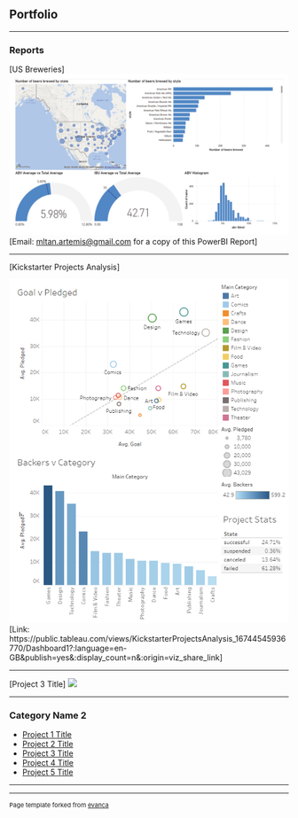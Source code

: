 ## Portfolio

---

### Reports 

[US Breweries]
<img src="images/WYWMBeerPowerBI1024_1.png?raw=true"/>
[Email: mltan.artemis@gmail.com for a copy of this PowerBI Report]

---
[Kickstarter Projects Analysis]

<img src="images/KickStartProj.PNG?raw=true"/>
[Link: https://public.tableau.com/views/KickstarterProjectsAnalysis_16744545936770/Dashboard1?:language=en-GB&publish=yes&:display_count=n&:origin=viz_share_link]

---
[Project 3 Title]
<img src="images/dummy_thumbnail.jpg?raw=true"/>

---

### Category Name 2

- [Project 1 Title](http://example.com/)
- [Project 2 Title](http://example.com/)
- [Project 3 Title](http://example.com/)
- [Project 4 Title](http://example.com/)
- [Project 5 Title](http://example.com/)

---




---
<p style="font-size:11px">Page template forked from <a href="https://github.com/evanca/quick-portfolio">evanca</a></p>
<!-- Remove above link if you don't want to attibute -->
